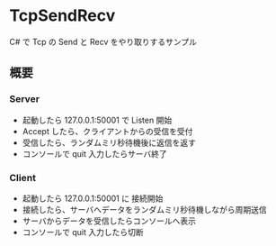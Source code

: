 # TcpSendRecv
C# で Tcp の Send と Recv をやり取りするサンプル

## 概要

### Server

- 起動したら 127.0.0.1:50001 で Listen 開始
- Accept したら、クライアントからの受信を受付
- 受信したら、ランダムミリ秒待機後に返信を返す
- コンソールで quit 入力したらサーバ終了

### Client

- 起動したら 127.0.0.1:50001 に 接続開始
- 接続したら、サーバへデータをランダムミリ秒待機しながら周期送信
- サーバからデータを受信したらコンソールへ表示
- コンソールで quit 入力したら切断

